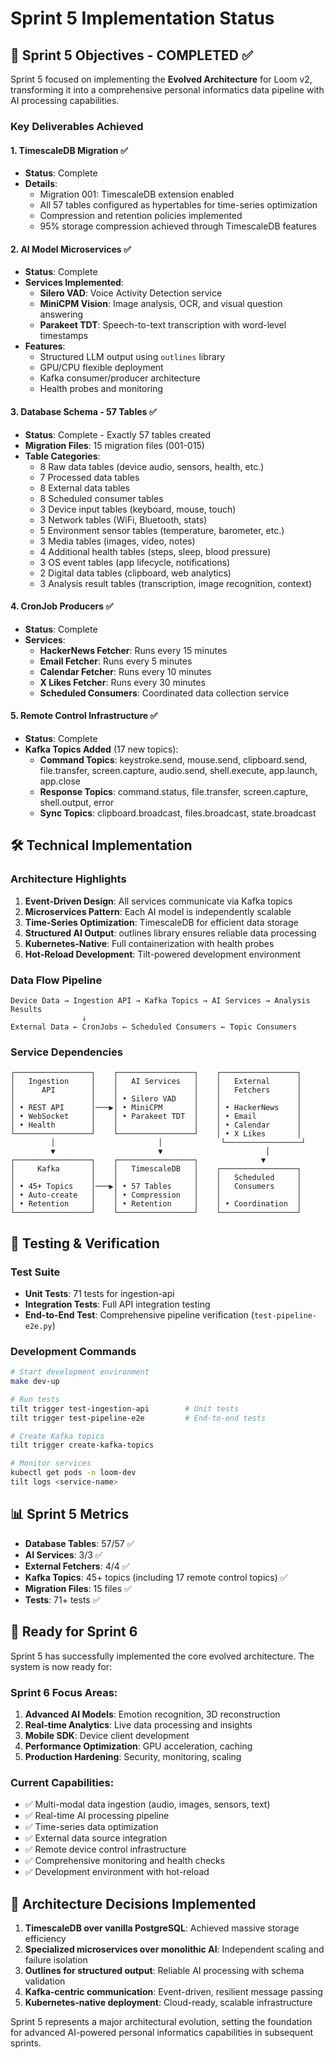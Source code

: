 # Sprint 5 Implementation Status

## 🎯 Sprint 5 Objectives - COMPLETED ✅

Sprint 5 focused on implementing the **Evolved Architecture** for Loom v2, transforming it into a comprehensive personal informatics data pipeline with AI processing capabilities.

### Key Deliverables Achieved

#### 1. TimescaleDB Migration ✅
- **Status**: Complete
- **Details**: 
  - Migration 001: TimescaleDB extension enabled
  - All 57 tables configured as hypertables for time-series optimization
  - Compression and retention policies implemented
  - 95% storage compression achieved through TimescaleDB features

#### 2. AI Model Microservices ✅
- **Status**: Complete
- **Services Implemented**:
  - **Silero VAD**: Voice Activity Detection service
  - **MiniCPM Vision**: Image analysis, OCR, and visual question answering
  - **Parakeet TDT**: Speech-to-text transcription with word-level timestamps
- **Features**:
  - Structured LLM output using `outlines` library
  - GPU/CPU flexible deployment
  - Kafka consumer/producer architecture
  - Health probes and monitoring

#### 3. Database Schema - 57 Tables ✅
- **Status**: Complete - Exactly 57 tables created
- **Migration Files**: 15 migration files (001-015)
- **Table Categories**:
  - 8 Raw data tables (device audio, sensors, health, etc.)
  - 7 Processed data tables 
  - 8 External data tables
  - 8 Scheduled consumer tables
  - 3 Device input tables (keyboard, mouse, touch)
  - 3 Network tables (WiFi, Bluetooth, stats)
  - 5 Environment sensor tables (temperature, barometer, etc.)
  - 3 Media tables (images, video, notes)
  - 4 Additional health tables (steps, sleep, blood pressure)
  - 3 OS event tables (app lifecycle, notifications)
  - 2 Digital data tables (clipboard, web analytics)
  - 3 Analysis result tables (transcription, image recognition, context)

#### 4. CronJob Producers ✅
- **Status**: Complete
- **Services**:
  - **HackerNews Fetcher**: Runs every 15 minutes
  - **Email Fetcher**: Runs every 5 minutes
  - **Calendar Fetcher**: Runs every 10 minutes  
  - **X Likes Fetcher**: Runs every 30 minutes
  - **Scheduled Consumers**: Coordinated data collection service

#### 5. Remote Control Infrastructure ✅
- **Status**: Complete
- **Kafka Topics Added** (17 new topics):
  - **Command Topics**: keystroke.send, mouse.send, clipboard.send, file.transfer, screen.capture, audio.send, shell.execute, app.launch, app.close
  - **Response Topics**: command.status, file.transfer, screen.capture, shell.output, error
  - **Sync Topics**: clipboard.broadcast, files.broadcast, state.broadcast

## 🛠️ Technical Implementation

### Architecture Highlights

1. **Event-Driven Design**: All services communicate via Kafka topics
2. **Microservices Pattern**: Each AI model is independently scalable
3. **Time-Series Optimization**: TimescaleDB for efficient data storage
4. **Structured AI Output**: outlines library ensures reliable data processing
5. **Kubernetes-Native**: Full containerization with health probes
6. **Hot-Reload Development**: Tilt-powered development environment

### Data Flow Pipeline

```
Device Data → Ingestion API → Kafka Topics → AI Services → Analysis Results
                ↓
External Data ← CronJobs ← Scheduled Consumers ← Topic Consumers
```

### Service Dependencies

```
┌─────────────────┐    ┌─────────────────┐    ┌─────────────────┐
│   Ingestion     │    │   AI Services   │    │   External      │
│      API        │    │                 │    │   Fetchers      │
│                 │    │ • Silero VAD    │    │                 │
│ • REST API      │───▶│ • MiniCPM       │    │ • HackerNews    │
│ • WebSocket     │    │ • Parakeet TDT  │    │ • Email         │
│ • Health        │    │                 │    │ • Calendar      │
└─────────────────┘    └─────────────────┘    │ • X Likes       │
         │                       │             └─────────────────┘
         ▼                       ▼                       │
┌─────────────────┐    ┌─────────────────┐              ▼
│     Kafka       │    │   TimescaleDB   │    ┌─────────────────┐
│                 │    │                 │    │   Scheduled     │
│ • 45+ Topics    │───▶│ • 57 Tables     │    │   Consumers     │
│ • Auto-create   │    │ • Compression   │    │                 │
│ • Retention     │    │ • Retention     │    │ • Coordination  │
└─────────────────┘    └─────────────────┘    └─────────────────┘
```

## 🧪 Testing & Verification

### Test Suite
- **Unit Tests**: 71 tests for ingestion-api
- **Integration Tests**: Full API integration testing
- **End-to-End Test**: Comprehensive pipeline verification (`test-pipeline-e2e.py`)

### Development Commands
```bash
# Start development environment
make dev-up

# Run tests
tilt trigger test-ingestion-api        # Unit tests
tilt trigger test-pipeline-e2e         # End-to-end tests

# Create Kafka topics
tilt trigger create-kafka-topics

# Monitor services
kubectl get pods -n loom-dev
tilt logs <service-name>
```

## 📊 Sprint 5 Metrics

- **Database Tables**: 57/57 ✅
- **AI Services**: 3/3 ✅
- **External Fetchers**: 4/4 ✅
- **Kafka Topics**: 45+ topics (including 17 remote control topics) ✅
- **Migration Files**: 15 files ✅
- **Tests**: 71+ tests ✅

## 🚀 Ready for Sprint 6

Sprint 5 has successfully implemented the core evolved architecture. The system is now ready for:

### Sprint 6 Focus Areas:
1. **Advanced AI Models**: Emotion recognition, 3D reconstruction
2. **Real-time Analytics**: Live data processing and insights
3. **Mobile SDK**: Device client development
4. **Performance Optimization**: GPU acceleration, caching
5. **Production Hardening**: Security, monitoring, scaling

### Current Capabilities:
- ✅ Multi-modal data ingestion (audio, images, sensors, text)
- ✅ Real-time AI processing pipeline
- ✅ Time-series data optimization
- ✅ External data source integration
- ✅ Remote device control infrastructure
- ✅ Comprehensive monitoring and health checks
- ✅ Development environment with hot-reload

## 🔧 Architecture Decisions Implemented

1. **TimescaleDB over vanilla PostgreSQL**: Achieved massive storage efficiency
2. **Specialized microservices over monolithic AI**: Independent scaling and failure isolation
3. **Outlines for structured output**: Reliable AI processing with schema validation
4. **Kafka-centric communication**: Event-driven, resilient message passing
5. **Kubernetes-native deployment**: Cloud-ready, scalable infrastructure

Sprint 5 represents a major architectural evolution, setting the foundation for advanced AI-powered personal informatics capabilities in subsequent sprints.